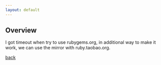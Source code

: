 ```yaml
---
layout: default
---
```


## Overview
I got timeout when try to use rubygems.org, in additional way to make it work, we can use the mirror with ruby.taobao.org.

[back](./)